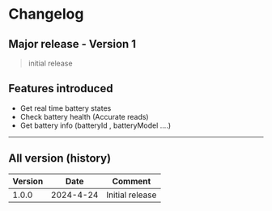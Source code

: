 # Changelog

## Major release - Version 1

> initial release

## Features introduced

- Get real time battery states
- Check battery health (Accurate reads)
- Get battery info (batteryId , batteryModel ....)

---

## All version (history)

| Version | Date      | Comment         |
| ------- | --------- | --------------- |
| 1.0.0   | 2024-4-24 | Initial release |
